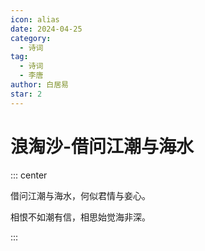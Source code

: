 ```yaml
---
icon: alias
date: 2024-04-25
category:
  - 诗词
tag:
  - 诗词
  - 李唐
author: 白居易
star: 2
---
```


# 浪淘沙-借问江潮与海水

<!-- more -->



::: center

借问江潮与海水，何似君情与妾心。

相恨不如潮有信，相思始觉海非深。

:::